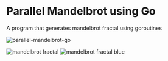 # Parallel Mandelbrot using Go

A program that generates mandelbrot fractal using goroutines

![parallel-mandelbrot-go](https://user-images.githubusercontent.com/34191327/122488349-afc5bf00-cfb3-11eb-9767-e6724b05078c.gif)

![mandelbrot fractal](https://user-images.githubusercontent.com/34191327/122481879-ea285f80-cfa5-11eb-985a-7b3e7c73a88d.png)
![mandelbrot fractal blue](https://user-images.githubusercontent.com/34191327/122482067-412e3480-cfa6-11eb-8505-f76ce7d2e3a2.png)
